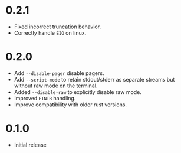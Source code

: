 # 0.2.1

- Fixed incorrect truncation behavior.
- Correctly handle `EIO` on linux.

# 0.2.0

- Add `--disable-pager` disable pagers.
- Add `--script-mode` to retain stdout/stderr as separate
  streams but without raw mode on the terminal.
- Added `--disable-raw` to explicitly disable raw mode.
- Improved `EINTR` handling.
- Improve compatibility with older rust versions.

# 0.1.0

- Initial release
